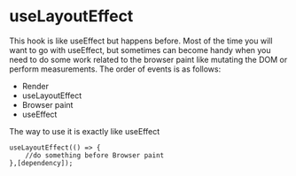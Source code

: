 # useLayoutEffect

This hook is like useEffect but happens before. Most of the time you will want to go with useEffect, but sometimes can become handy when you need to do some work related to the browser paint like mutating the DOM or perform measurements. The order of events is as follows:

- Render
- useLayoutEffect
- Browser paint
- useEffect

The way to use it is exactly like useEffect

    useLayoutEffect(() => {
        //do something before Browser paint
    },[dependency]);
